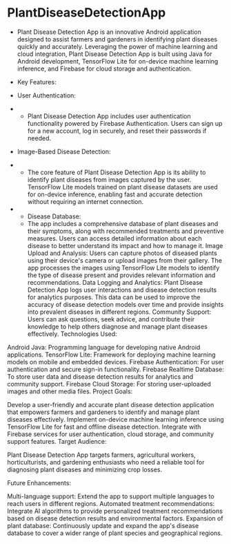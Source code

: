 # PlantDiseaseDetectionApp

* Plant Disease Detection App is an innovative Android application designed to assist farmers and gardeners in identifying plant diseases quickly and accurately. Leveraging the power of machine learning and cloud integration, Plant Disease Detection App is built using Java for Android development, TensorFlow Lite for on-device machine learning inference, and Firebase for cloud storage and authentication.

* Key Features:
* User Authentication: 
* - Plant Disease Detection App includes user authentication functionality powered by Firebase Authentication. Users can sign up for a new account, log in securely, and reset their passwords if needed.

* Image-Based Disease Detection: 
* - The core feature of Plant Disease Detection App is its ability to identify plant diseases from images captured by the user. TensorFlow Lite models trained on plant disease datasets are used for on-device inference, enabling fast and accurate detection without requiring an internet connection.
* - Disease Database:
  - The app includes a comprehensive database of plant diseases and their symptoms, along with recommended treatments and preventive measures. Users can access detailed information about each disease to better understand its impact and how to manage it.
Image Upload and Analysis: Users can capture photos of diseased plants using their device's camera or upload images from their gallery. The app processes the images using TensorFlow Lite models to identify the type of disease present and provides relevant information and recommendations.
Data Logging and Analytics: Plant Disease Detection App logs user interactions and disease detection results for analytics purposes. This data can be used to improve the accuracy of disease detection models over time and provide insights into prevalent diseases in different regions.
Community Support: Users can ask questions, seek advice, and contribute their knowledge to help others diagnose and manage plant diseases effectively.
Technologies Used:

Android Java: Programming language for developing native Android applications.
TensorFlow Lite: Framework for deploying machine learning models on mobile and embedded devices.
Firebase Authentication: For user authentication and secure sign-in functionality.
Firebase Realtime Database: To store user data and disease detection results for analytics and community support.
Firebase Cloud Storage: For storing user-uploaded images and other media files.
Project Goals:

Develop a user-friendly and accurate plant disease detection application that empowers farmers and gardeners to identify and manage plant diseases effectively.
Implement on-device machine learning inference using TensorFlow Lite for fast and offline disease detection.
Integrate with Firebase services for user authentication, cloud storage, and community support features.
Target Audience:

Plant Disease Detection App targets farmers, agricultural workers, horticulturists, and gardening enthusiasts who need a reliable tool for diagnosing plant diseases and minimizing crop losses.

Future Enhancements:

Multi-language support: Extend the app to support multiple languages to reach users in different regions.
Automated treatment recommendations: Integrate AI algorithms to provide personalized treatment recommendations based on disease detection results and environmental factors.
Expansion of plant database: Continuously update and expand the app's disease database to cover a wider range of plant species and geographical regions.
